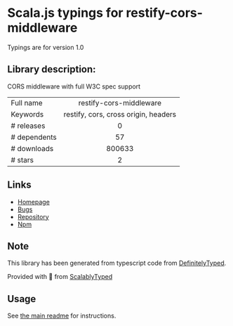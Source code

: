 
# Scala.js typings for restify-cors-middleware

Typings are for version 1.0

## Library description:
CORS middleware with full W3C spec support

|                    |                 |
| ------------------ | :-------------: |
| Full name          | restify-cors-middleware |
| Keywords           | restify, cors, cross origin, headers |
| # releases         | 0 |
| # dependents       | 57 |
| # downloads        | 800633 |
| # stars            | 2 |

## Links
- [Homepage](https://github.com/TabDigital/restify-cors-middleware#readme)
- [Bugs](https://github.com/TabDigital/restify-cors-middleware/issues)
- [Repository](https://github.com/TabDigital/restify-cors-middleware)
- [Npm](https://www.npmjs.com/package/restify-cors-middleware)
    


## Note
This library has been generated from typescript code from [DefinitelyTyped](https://definitelytyped.org).

Provided with :purple_heart: from [ScalablyTyped](https://github.com/oyvindberg/ScalablyTyped)

## Usage
See [the main readme](../../readme.md) for instructions.


